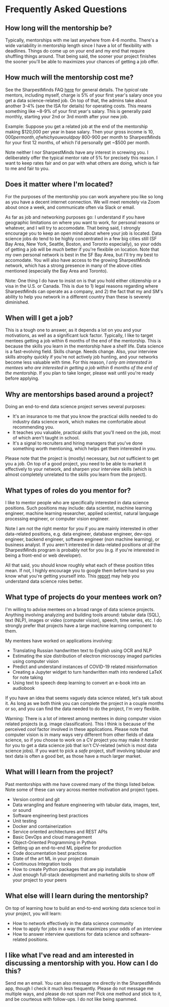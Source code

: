 # Frequently Asked Questions

## How long will the mentorship be?
Typically, mentorships with me last anywhere from 4-6 months. There's a wide variability in mentorship length since I have a lot of flexibility with deadlines. Things do come up on your end and my end that require shuffling things around. That being said, the sooner your project finishes the sooner you'll be able to maximizes your chances of getting a job offer.

## How much will the mentorship cost me?
See the SharpestMinds FAQ [here](https://www.sharpestminds.com/faq) for general details. The _typical_ rate mentors, including myself, charge is 5% of your first year's salary once you get a data science-related job. On top of that, the admins take about another 3-4% (see the ISA for details) for operating costs. This means something like ~8-9% of your first year's salary. This is generally paid monthly, starting your 2nd or 3rd month after your new job.

Example: Suppose you get a related job at the end of the mentorship making $120,000 per year in base salary. Then your gross income is $10,000 per month, of which you would pay ~$800-900 per month to SharpestMinds for your first 12 months, of which I'd personally get ~$500 per month.

Note neither I nor SharpestMinds have any interest in screwing you. I deliberately offer the typical mentor rate of 5% for precisely this reason. I want to keep rates fair and on par with what others are doing, which is fair to me and fair to you.

## Does it matter where I'm located?
For the purposes of the mentorship you can work anywhere you like so long as you have a decent internet connection. We will meet remotely via Zoom about once a week, and communicate often via Slack or email.

As far as job and networking purposes go: I understand if you have geographic limitations on where you want to work, for personal reasons or whatever, and I will try to accomodate. That being said, I strongly encourage you to keep an open mind about where your job is located. Data science jobs do tend to be highly concentrated in a few big cities still (SF Bay Area, New York, Seattle, Boston, and Toronto especially), so your odds of getting a job will be *much* better if you're flexibile on location. Note that my own personal network is best in the SF Bay Area, but I'll try my best to accomodate. You will also have access to the growing SharpestMinds network, which has a strong presence in many of the above cities mentioned (especially the Bay Area and Toronto).

Note: One thing I do have to insist on is that you hold either citizenship or a visa in the U.S. or Canada. This is due to 1) legal reasons regarding where SharpestMinds can operate as a company, and 2) the fact that my and SM's ability to help you network in a different country than these is severely diminished.

## When will I get a job?
This is a tough one to answer, as it depends a lot on you and your motivations, as well as a significant luck factor. Typically, I like to target mentees getting a job within 6 months of the end of the mentorship. This is because the skills you learn in the mentorship have a shelf life. Data science is a fast-evolving field. Skills change. Needs change. Also, your interview skills atrophy quickly if you're not actively job hunting, and your networks become less valuable with time. For this reason, *I only am interested in mentees who are interested in getting a job within 6 months of the end of the mentorship*. If you plan to take longer, please wait until you're ready before applying.

## Why are mentorships based around a project?
Doing an end-to-end data science project serves several purposes:
- It's an insurance to me that you know the practical skills needed to do industry data science work, which makes me comfortable about recommending you.
- It teaches you valuable, practical skills that you'll need on the job, most of which aren't taught in school.
- It's a signal to recruiters and hiring managers that you've done something worth mentioning, which helps get them interested in you.

Please note that the project is (mostly) necessary, but *not* sufficient to get you a job. On top of a good project, you need to be able to market it effectively to your network, and sharpen your interview skills (which is almost completely unrelated to the skills you learn from the project).

## What types of roles do you mentor for?
I like to mentor people who are specifically interested in data science positions. Such positions may include: data scientist, machine learning engineer, machine learning researcher, applied scientist, natural language processing engineer, or computer vision engineer.

Note I am not the right mentor for you if you are mainly interested in other data-related positions, e.g. data engineer, database engineer, dev-ops engineer, backend engineer, software engineer (non machine learning), or business analyst. If you aren't interested in data-related positions *at all* the SharpestMinds program is probably not for you (e.g. if you're interested in being a front-end or web developer).

All that said, you should know roughly what each of these position titles mean. If not, I highly encourage you to google them before hand so you know what you're getting yourself into. This [report](https://workera.ai/candidates/report/) may help you understand data science roles better.

## What type of projects do your mentees work on?
I'm willing to advise mentees on a broad range of data science projects. Anything involving analyzing and building tools around: tabular data (SQL), text (NLP), images or video (computer vision), speech, time series, etc. I do strongly prefer that projects have a large machine learning component to them.

My mentees have worked on applications involving:
- Translating Russian handwritten text to English using OCR and NLP
- Estimating the size distribution of electron microscopy imaged particles using computer vision
- Predict and understand instances of COVID-19 related misinformation
- Creating a Jupyter widget to turn handwritten math into rendered LaTeX for note taking
- Using text to speech deep learning to convert an e-book into an audiobook

If you have an idea that seems vaguely data science related, let's talk about it. As long as we both think you can complete the project in a couple months or so, and you can find the data needed to do the project, I'm very flexible.

Warning: There is a lot of interest among mentees in doing computer vision related projects (e.g. image classification). This I think is because of the perceived _cool_ factor involved in these applications. Please note that computer vision is in many ways very different from other fields of data science, so if you choose to work on a CV project you may make it *harder* for you to get a data science job that isn't CV-related (which is most data science jobs). If you want to pick a _safe_ project, stuff involving tabular and text data is often a good bet, as those have a much larger market.

## What will I learn from the project?
Past mentorships with me have covered many of the things listed below. Note some of these can vary across mentee motivation and project types.
- Version control and git
- Data wrangling and feature engineering with tabular data, images, text, or sound
- Software engineering best practices
- Unit testing
- Docker and containerization
- Service oriented architectures and REST APIs
- Basic DevOps and cloud management
- Object-Oriented Programming in Python
- Setting up an end-to-end ML pipeline for production
- Code documentation best practices
- State of the art ML in your project domain
- Continuous Integration tools
- How to create Python packages that are pip installable
- Just enough full-stack development and marketing skills to show off your project to your peers

## What else will I learn during the mentorship?
On top of learning how to build an end-to-end working data science tool in your project, you will learn:
- How to network effectively in the data science community
- How to apply for jobs in a way that maximizes your odds of an interview
- How to answer interview questions for data science and software-related positions.

## I like what I've read and am interested in discussing a mentorship with you. How can I do this?
Send me an email. You can also message me directly in the SharpestMinds app, though I check it much less frequently. Please do not message me multiple ways, and please do not spam me! Pick one method and stick to it, and be courteous with follow-ups. I do not like being spammed.
